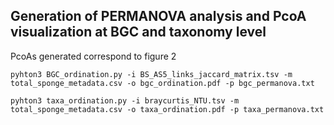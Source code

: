 ## Generation of PERMANOVA analysis and PcoA visualization at BGC and taxonomy level
 PcoAs generated correspond to figure 2
 
```
pyhton3 BGC_ordination.py -i BS_AS5_links_jaccard_matrix.tsv -m total_sponge_metadata.csv -o bgc_ordination.pdf -p bgc_permanova.txt
```


```
pyhton3 taxa_ordination.py -i braycurtis_NTU.tsv -m total_sponge_metadata.csv -o taxa_ordination.pdf -p taxa_permanova.txt
```